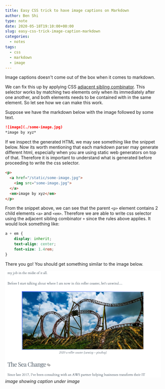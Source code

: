 ```yaml
---
title: Easy CSS trick to have image captions on Markdown
author: Ben Shi
type: note
date: 2020-05-18T19:10:00+00:00
slug: easy-css-trick-image-caption-markdown
categories:
  - notes
tags:
  - css
  - markdown
  - image
---
```


Image captions doesn't come out of the box when it comes to markdown.

We can fix this up by applying CSS
[adjacent sibling combinator](https://developer.mozilla.org/en-US/docs/Web/CSS/Adjacent_sibling_combinator).
This selector works by matching two elements only when its immediately
after one another, and both elements needs to be contained with in the
same element. So let see how we can make this work.

Suppose we have the markdown below with the image followed by some text.

```markdown
![image](./some-image.jpg) 
*image by xyz*
```

If we inspect the generated HTML we may see something like the snippet
below. Now its worth mentioning that each markdown parser may generate
different html, especially when you are using static web generators on
top of that. Therefore it is important to understand what is generated
before proceeding to write the css selector.

```html
<p>
  <a href="/static/some-image.jpg">
    <img src="some-image.jpg">
  </a>
  <em>image by xyz</em>
</p>
```

From the snippet above, we can see that the parent `<p>` element
contains 2 child elements `<a>` and `<em>`. Therefore we are able to
write css selector using the adjacent sibling combinator `+` since the
rules above applies. It would look something like:

```css
a + em {
    display: inherit;
    text-align: center;
    font-size: 1.4rem;
}
```

There you go! You should get something similar to the image below.

![Markdown Image Caption](markdown-image-caption.png) *image showing
caption under image*
